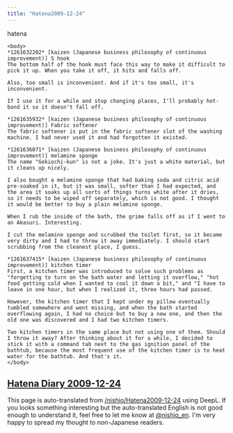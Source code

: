 ```yaml
---
title: "Hatena2009-12-24"
---
```


hatena

```
<body>
*1261632202* [kaizen (Japanese business philosophy of continuous improvement)] S hook
The bottom half of the hook must face this way to make it difficult to pick it up. When you take it off, it hits and falls off.

Also, too small is inconvenient. And if it's too small, it's inconvenient.

If I use it for a while and stop changing places, I'll probably hot-bond it so it doesn't fall off.

*1261635932* [kaizen (Japanese business philosophy of continuous improvement)] Fabric softener
The fabric softener is put in the fabric softener slot of the washing machine. I had never used it and had forgotten it existed.

*1261636071* [kaizen (Japanese business philosophy of continuous improvement)] melamine sponge
The name "Gekiochi-kun" is not a joke. It's just a white material, but it cleans up nicely.

I also bought a melamine sponge that had baking soda and citric acid pre-soaked in it, but it was small, softer than I had expected, and the area it soaks up all sorts of things turns white after it dries, so it needs to be wiped off separately, which is not good. I thought it would be better to buy a plain melamine sponge.

When I rub the inside of the bath, the grime falls off as if I went to an Akasuri. Interesting.

I cut the melamine sponge and scrubbed the toilet first, so it became very dirty and I had to throw it away immediately. I should start scrubbing from the cleanest place, I guess.

*1261637415* [kaizen (Japanese business philosophy of continuous improvement)] kitchen timer
First, a kitchen timer was introduced to solve such problems as "forgetting to turn on the bath water and letting it overflow," "hot food getting cold when I wanted to cool it down a bit," and "I have to leave in one hour, but when I realized it, three hours had passed.

However, the kitchen timer that I kept under my pillow eventually tumbled somewhere and went missing, and when the bath started overflowing again, I had no choice but to buy a new one, and then the old one was discovered and I had two kitchen timers.

Two kitchen timers in the same place but not using one of them. Should I throw it away? After thinking about it for a while, I decided to stick it with a command tab next to the gas ignition panel of the bathtub, because the most frequent use of the kitchen timer is to heat water for the bathtub. And that's it.
</body>
```


[Hatena Diary 2009-12-24](https://nishiohirokazu.hatenadiary.org/archive/2009/12/24)
---
This page is auto-translated from [/nishio/Hatena2009-12-24](https://scrapbox.io/nishio/Hatena2009-12-24) using DeepL. If you looks something interesting but the auto-translated English is not good enough to understand it, feel free to let me know at [@nishio_en](https://twitter.com/nishio_en). I'm very happy to spread my thought to non-Japanese readers.